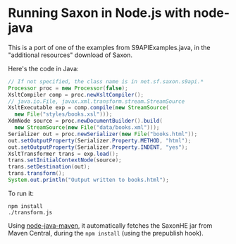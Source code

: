 # Running Saxon in Node.js with node-java

This is a port of one of the examples from S9APIExamples.java,
in the "additional resources" download of Saxon.

Here's the code in Java:

```java
// If not specified, the class name is in net.sf.saxon.s9api.*
Processor proc = new Processor(false);
XsltCompiler comp = proc.newXsltCompiler();
// java.io.File, javax.xml.transform.stream.StreamSource
XsltExecutable exp = comp.compile(new StreamSource(
  new File("styles/books.xsl")));
XdmNode source = proc.newDocumentBuilder().build(
  new StreamSource(new File("data/books.xml")));
Serializer out = proc.newSerializer(new File("books.html"));
out.setOutputProperty(Serializer.Property.METHOD, "html");
out.setOutputProperty(Serializer.Property.INDENT, "yes");
XsltTransformer trans = exp.load();
trans.setInitialContextNode(source);
trans.setDestination(out);
trans.transform();
System.out.println("Output written to books.html");
```

To run it:

```
npm install
./transform.js
```

Using [node-java-maven](https://github.com/joeferner/node-java-maven), 
it automatically fetches the SaxonHE jar from Maven Central, during
the `npm install` (using the prepublish hook).
